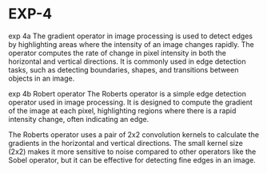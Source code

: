 # EXP-4
exp 4a The gradient operator in image processing is used to detect edges by highlighting areas where the intensity of an image changes rapidly. The operator computes the rate of change in pixel intensity in both the horizontal and vertical directions. It is commonly used in edge detection tasks, such as detecting boundaries, shapes, and transitions between objects in an image.

exp 4b Robert operator The Roberts operator is a simple edge detection operator used in image processing. It is designed to compute the gradient of the image at each pixel, highlighting regions where there is a rapid intensity change, often indicating an edge.

The Roberts operator uses a pair of 2x2 convolution kernels to calculate the gradients in the horizontal and vertical directions. The small kernel size (2x2) makes it more sensitive to noise compared to other operators like the Sobel operator, but it can be effective for detecting fine edges in an image.
